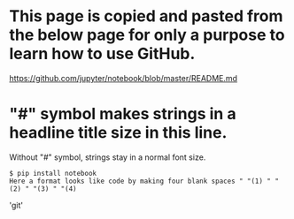 # This page is copied and pasted from the below page for only a purpose to learn how to use GitHub.

https://github.com/jupyter/notebook/blob/master/README.md

# "#" symbol makes strings in a headline title size in this line.

Without "#" symbol, strings stay in a normal font size.

    $ pip install notebook
    Here a format looks like code by making four blank spaces " "(1) " "(2) " "(3) " "(4) 

'git'
